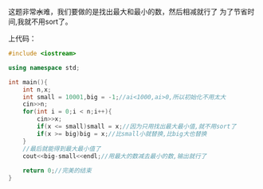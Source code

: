 这题非常~~水~~难，我们要做的是找出最大和最小的数，然后相减就行了
为了节省时间,我就不用sort了。

上代码：
```cpp
#include <iostream>

using namespace std;

int main(){
	int n,x;
	int small = 10001,big = -1;//ai<1000,ai>0,所以初始化不用太大
	cin>>n;
	for(int i = 0;i < n;i++){
		cin>>x;
		if(x <= small)small = x;//因为只用找出最大最小值,就不用sort了
		if(x >= big)big = x;//比small小就替换,比big大也替换
	}
	//最后就能得到最大最小值了
	cout<<big-small<<endl;//用最大的数减去最小的数,输出就行了
	
	return 0;//完美的结束
}
```